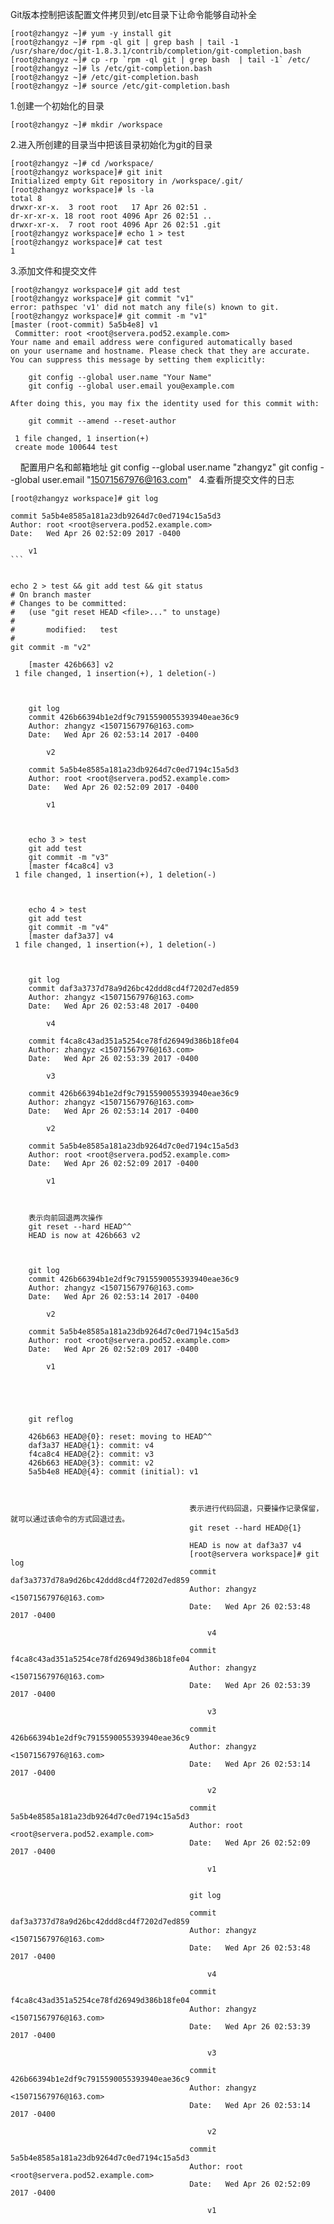Git版本控制把该配置文件拷贝到/etc目录下让命令能够自动补全

```shell
[root@zhangyz ~]# yum -y install git
[root@zhangyz ~]# rpm -ql git | grep bash | tail -1
/usr/share/doc/git-1.8.3.1/contrib/completion/git-completion.bash
[root@zhangyz ~]# cp -rp `rpm -ql git | grep bash  | tail -1` /etc/
[root@zhangyz ~]# ls /etc/git-completion.bash
[root@zhangyz ~]# /etc/git-completion.bash
[root@zhangyz ~]# source /etc/git-completion.bash
```

1.创建一个初始化的目录
```shell
[root@zhangyz ~]# mkdir /workspace
```

2.进入所创建的目录当中把该目录初始化为git的目录
```shell
[root@zhangyz ~]# cd /workspace/
[root@zhangyz workspace]# git init
Initialized empty Git repository in /workspace/.git/
[root@zhangyz workspace]# ls -la 
total 8
drwxr-xr-x.  3 root root   17 Apr 26 02:51 .
dr-xr-xr-x. 18 root root 4096 Apr 26 02:51 ..
drwxr-xr-x.  7 root root 4096 Apr 26 02:51 .git
[root@zhangyz workspace]# echo 1 > test
[root@zhangyz workspace]# cat test
1
```

3.添加文件和提交文件
```shell
[root@zhangyz workspace]# git add test
[root@zhangyz workspace]# git commit "v1"
error: pathspec 'v1' did not match any file(s) known to git.
[root@zhangyz workspace]# git commit -m "v1"
[master (root-commit) 5a5b4e8] v1
 Committer: root <root@servera.pod52.example.com>
Your name and email address were configured automatically based
on your username and hostname. Please check that they are accurate.
You can suppress this message by setting them explicitly:
 
    git config --global user.name "Your Name"
    git config --global user.email you@example.com
 
After doing this, you may fix the identity used for this commit with:
 
    git commit --amend --reset-author
 
 1 file changed, 1 insertion(+)
 create mode 100644 test
```
 
 
配置用户名和邮箱地址
git config --global user.name "zhangyz"
git config --global user.email "15071567976@163.com"
 
4.查看所提交文件的日志
```shell
[root@zhangyz workspace]# git log
 
commit 5a5b4e8585a181a23db9264d7c0ed7194c15a5d3
Author: root <root@servera.pod52.example.com>
Date:   Wed Apr 26 02:52:09 2017 -0400
 
    v1
``` 
 
 
echo 2 > test && git add test && git status
# On branch master
# Changes to be committed:
#   (use "git reset HEAD <file>..." to unstage)
#
#       modified:   test
#
git commit -m "v2"
 
	[master 426b663] v2
 1 file changed, 1 insertion(+), 1 deletion(-)
	 
	 
	 
	git log
	commit 426b66394b1e2df9c7915590055393940eae36c9
	Author: zhangyz <15071567976@163.com>
	Date:   Wed Apr 26 02:53:14 2017 -0400
	 
	    v2
	 
	commit 5a5b4e8585a181a23db9264d7c0ed7194c15a5d3
	Author: root <root@servera.pod52.example.com>
	Date:   Wed Apr 26 02:52:09 2017 -0400
	 
	    v1
	 
	 
	 
	echo 3 > test
	git add test
	git commit -m "v3"
	[master f4ca8c4] v3
 1 file changed, 1 insertion(+), 1 deletion(-)
	 
	 
	 
	echo 4 > test
	git add test
	git commit -m "v4"
	[master daf3a37] v4
 1 file changed, 1 insertion(+), 1 deletion(-)
	 
	 
	 
	git log
	commit daf3a3737d78a9d26bc42ddd8cd4f7202d7ed859
	Author: zhangyz <15071567976@163.com>
	Date:   Wed Apr 26 02:53:48 2017 -0400
	 
	    v4
	 
	commit f4ca8c43ad351a5254ce78fd26949d386b18fe04
	Author: zhangyz <15071567976@163.com>
	Date:   Wed Apr 26 02:53:39 2017 -0400
	 
	    v3
	 
	commit 426b66394b1e2df9c7915590055393940eae36c9
	Author: zhangyz <15071567976@163.com>
	Date:   Wed Apr 26 02:53:14 2017 -0400
	 
	    v2
	 
	commit 5a5b4e8585a181a23db9264d7c0ed7194c15a5d3
	Author: root <root@servera.pod52.example.com>
	Date:   Wed Apr 26 02:52:09 2017 -0400
	 
	    v1
	 
	 
	 
	表示向前回退两次操作
	git reset --hard HEAD^^
	HEAD is now at 426b663 v2
	 
	 
	 
	git log
	commit 426b66394b1e2df9c7915590055393940eae36c9
	Author: zhangyz <15071567976@163.com>
	Date:   Wed Apr 26 02:53:14 2017 -0400
	 
	    v2
	 
	commit 5a5b4e8585a181a23db9264d7c0ed7194c15a5d3
	Author: root <root@servera.pod52.example.com>
	Date:   Wed Apr 26 02:52:09 2017 -0400
	 
	    v1
	 
	 
	 
	 
	 
	git reflog
	 
	426b663 HEAD@{0}: reset: moving to HEAD^^
	daf3a37 HEAD@{1}: commit: v4
	f4ca8c4 HEAD@{2}: commit: v3
	426b663 HEAD@{3}: commit: v2
	5a5b4e8 HEAD@{4}: commit (initial): v1
										 
										 
										 
										表示进行代码回退，只要操作记录保留，就可以通过该命令的方式回退过去。
										git reset --hard HEAD@{1}
										 
										HEAD is now at daf3a37 v4
										[root@servera workspace]# git log
										commit daf3a3737d78a9d26bc42ddd8cd4f7202d7ed859
										Author: zhangyz <15071567976@163.com>
										Date:   Wed Apr 26 02:53:48 2017 -0400
										 
										    v4
										 
										commit f4ca8c43ad351a5254ce78fd26949d386b18fe04
										Author: zhangyz <15071567976@163.com>
										Date:   Wed Apr 26 02:53:39 2017 -0400
										 
										    v3
										 
										commit 426b66394b1e2df9c7915590055393940eae36c9
										Author: zhangyz <15071567976@163.com>
										Date:   Wed Apr 26 02:53:14 2017 -0400
										 
										    v2
										 
										commit 5a5b4e8585a181a23db9264d7c0ed7194c15a5d3
										Author: root <root@servera.pod52.example.com>
										Date:   Wed Apr 26 02:52:09 2017 -0400
										 
										    v1
										 
										 
										git log
										 
										commit daf3a3737d78a9d26bc42ddd8cd4f7202d7ed859
										Author: zhangyz <15071567976@163.com>
										Date:   Wed Apr 26 02:53:48 2017 -0400
										 
										    v4
										 
										commit f4ca8c43ad351a5254ce78fd26949d386b18fe04
										Author: zhangyz <15071567976@163.com>
										Date:   Wed Apr 26 02:53:39 2017 -0400
										 
										    v3
										 
										commit 426b66394b1e2df9c7915590055393940eae36c9
										Author: zhangyz <15071567976@163.com>
										Date:   Wed Apr 26 02:53:14 2017 -0400
										 
										    v2
										 
										commit 5a5b4e8585a181a23db9264d7c0ed7194c15a5d3
										Author: root <root@servera.pod52.example.com>
										Date:   Wed Apr 26 02:52:09 2017 -0400
										 
										    v1
										 
